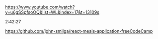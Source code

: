<https://www.youtube.com/watch?v=u6gSSpfsoOQ&list=WL&index=17&t=13109s>

2:42:27

<https://github.com/john-smilga/react-meals-application-freeCodeCamp>
